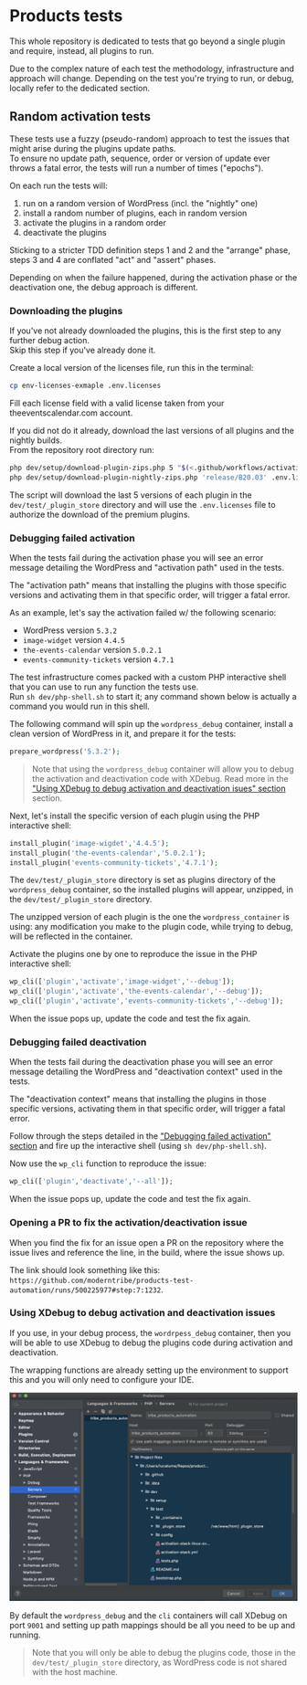 # Products tests

This whole repository is dedicated to tests that go beyond a single plugin and require, instead, all plugins to run.

Due to the complex nature of each test the methodology, infrastructure and approach will change.
Depending on the test you're trying to run, or debug, locally refer to the dedicated section.

## Random activation tests

These tests use a fuzzy (pseudo-random) approach to test the issues that might arise during the plugins update paths.  
To ensure no update path, sequence, order or version of update ever throws a fatal error, the tests will run a number of times ("epochs").

On each run the tests will:
1. run on a random version of WordPress (incl. the "nightly" one)
2. install a random number of plugins, each in random version
3. activate the plugins in a random order
4. deactivate the plugins 

Sticking to a stricter TDD definition steps 1 and 2 and the "arrange" phase, steps 3 and 4 are conflated "act" and "assert" phases.  

Depending on when the failure happened, during the activation phase or the deactivation one, the debug approach is different.

### Downloading the plugins

If you've not already downloaded the plugins, this is the first step to any further debug action.  
Skip this step if you've already done it.

Create a local version of the licenses file, run this in the terminal:

```bash
cp env-licenses-exmaple .env.licenses
```

Fill each license field with a valid license taken from your theeventscalendar.com account.

If you did not do it already, download the last versions of all plugins and the nightly builds.  
From the repository root directory run:

```bash
php dev/setup/download-plugin-zips.php 5 "$(<.github/workflows/activation-test-plugins)" .env.licenses
php dev/setup/download-plugin-nightly-zips.php 'release/B20.03' .env.licenses
```

The script will download the last 5 versions of each plugin in the `dev/test/_plugin_store` directory and will use the `.env.licenses` file to authorize the download of the premium plugins.

### Debugging failed activation

When the tests fail during the activation phase you will see an error message detailing the WordPress and "activation path" used in the tests.  

The "activation path" means that installing the plugins with those specific versions and activating them in that specific order, will trigger a fatal error.

As an example, let's say the activation failed w/ the following scenario:
* WordPress version `5.3.2`
* `image-widget` version `4.4.5`
* `the-events-calendar` version `5.0.2.1`
* `events-community-tickets` version `4.7.1`

The test infrastructure comes packed with a custom PHP interactive shell that you can use to run any function the tests use.  
Run `sh dev/php-shell.sh` to start it; any command shown below is actually a command you would run in this shell.

The following command will spin up the `wordpress_debug` container, install a clean version of WordPress in it, and prepare it for the tests:

```php
prepare_wordpress('5.3.2');
```

> Note that using the `wordpress_debug` container will allow you to debug the activation and deactivation code with XDebug. Read more in the ["Using XDebug to debug activation and deactivation isues" section](#using-xdebug-to-debug-activation-and-deactivation-issues) section.

Next, let's install the specific version of each plugin using the PHP interactive shell:

```php
install_plugin('image-wigdet','4.4.5');
install_plugin('the-events-calendar','5.0.2.1');
install_plugin('events-community-tickets','4.7.1');
```

The `dev/test/_plugin_store` directory is set as plugins directory of the `wordpress_debug` container, so the installed plugins will appear, unzipped, in the `dev/test/_plugin_store` directory.  

The unzipped version of each plugin is the one the `wordpress_container` is using: any modification you make to the plugin code, while trying to debug, will be reflected in the container.  

Activate the plugins one by one to reproduce the issue in the PHP interactive shell:

```php
wp_cli(['plugin','activate','image-widget','--debug']);
wp_cli(['plugin','activate','the-events-calendar','--debug']);
wp_cli(['plugin','activate','events-community-tickets','--debug']);
```

When the issue pops up, update the code and test the fix again.

### Debugging failed deactivation

When the tests fail during the deactivation phase you will see an error message detailing the WordPress and "deactivation context" used in the tests.  

The "deactivation context" means that installing the plugins in those specific versions, activating them in that specific order, will trigger a fatal error.

Follow through the steps detailed in the ["Debugging failed activation" section](#debugging-failed-activation) and fire up the interactive shell (using `sh dev/php-shell.sh`).

Now use the `wp_cli` function to reproduce the issue:

```php
wp_cli(['plugin','deactivate','--all']);
```

When the issue pops up, update the code and test the fix again.

### Opening a PR to fix the activation/deactivation issue

When you find the fix for an issue open a PR on the repository where the issue lives and reference the line, in the build, where the issue shows up.  

The link should look something like this: `https://github.com/moderntribe/products-test-automation/runs/500225977#step:7:1232`.

### Using XDebug to debug activation and deactivation issues

If you use, in your debug process, the `wordrpess_debug` container, then you will be able to use XDebug to debug the plugins code during activation and deactivation.  

The wrapping functions are already setting up the environment to support this and you will only need to configure your IDE.  

![PHPStorm IDE configuration](docs/images/activation-deactivation-debug-phpstorm-config.png)

By default the `wordpress_debug` and the `cli` containers will call XDebug on port `9001` and setting up path mappings should be all you need to be up and running.

> Note that you will only be able to debug the plugins code, those in the `dev/test/_plugin_store` directory, as WordPress code is not shared with the host machine.
